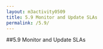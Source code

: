 ```yaml
---
layout: m3activity0509
title: 5.9 Monitor and Update SLAs
permalink: /5.9/
---
```

##5.9 Monitor and Update SLAs
